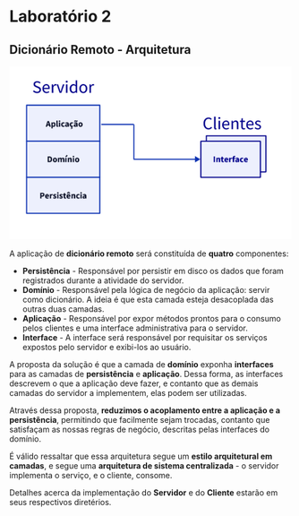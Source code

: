 # Laboratório 2

## Dicionário Remoto - Arquitetura

![Ilustração da Arquitetura Cliente Servidor](./docs/arquitetura.png "Ilustração da Arquitetura Cliente Servidor")

A aplicação de **dicionário remoto** será constituída de **quatro** componentes:

- **Persistência** - Responsável por persistir em disco os dados que foram registrados durante a atividade do servidor.
- **Domínio** - Responsável pela lógica de negócio da aplicação: servir como dicionário. A ideia é que esta camada esteja desacoplada das outras duas camadas.
- **Aplicação** - Responsável por expor métodos prontos para o consumo pelos clientes e uma interface administrativa para o servidor.
- **Interface** - A interface será responsável por requisitar os serviços expostos pelo servidor e exibi-los ao usuário.

A proposta da solução é que a camada de **domínio** exponha **interfaces** para as camadas de **persistência** e **aplicação**. Dessa forma, as interfaces descrevem o que a aplicação deve fazer, e contanto que as demais camadas do servidor a implementem, elas podem ser utilizadas. 

Através dessa proposta, **reduzimos o acoplamento entre a aplicação e a persistência**, permitindo que facilmente sejam trocadas, contanto que satisfaçam as nossas regras de negócio, descritas pelas interfaces do domínio.

É válido ressaltar que essa arquitetura segue um **estilo arquitetural em camadas**, e segue uma **arquitetura de sistema centralizada** - o servidor implementa o serviço, e o cliente, consome. 

Detalhes acerca da implementação do **Servidor** e do **Cliente** estarão em seus respectivos diretérios.